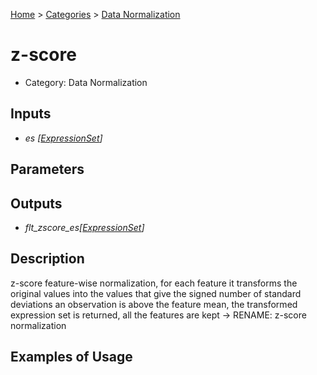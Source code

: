
[Home](../../../index.html) > [Categories](../../index.html) > [Data Normalization](index.html)

# z-score

* Category: Data Normalization

## Inputs

* *es [[ExpressionSet](../../../data_types.html#expressionset)]*

## Parameters



## Outputs

* *flt_zscore_es[[ExpressionSet](../../../data_types.html#expressionset)]*

## Description

  z-score feature-wise normalization, for each feature it transforms the original values into the values that give the signed number of standard deviations an observation is above the feature mean, the transformed expression set is returned, all the features are kept -> RENAME: z-score normalization

## Examples of Usage
        
